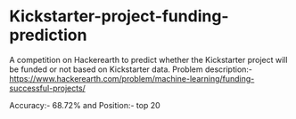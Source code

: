 # Kickstarter-project-funding-prediction
A competition on Hackerearth to predict whether the Kickstarter project will be funded or not based on Kickstarter data.
Problem description:- https://www.hackerearth.com/problem/machine-learning/funding-successful-projects/



Accuracy:- 68.72% and Position:- top 20
